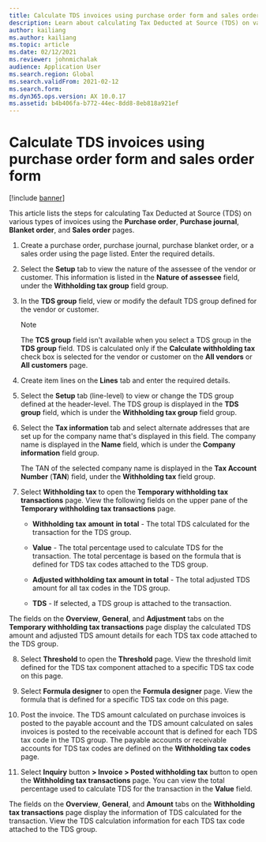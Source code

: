 ```yaml
---
title: Calculate TDS invoices using purchase order form and sales order form
description: Learn about calculating Tax Deducted at Source (TDS) on various types of invoices, including a step-by-step process for this calculation.
author: kailiang
ms.author: kailiang
ms.topic: article
ms.date: 02/12/2021
ms.reviewer: johnmichalak
audience: Application User
ms.search.region: Global
ms.search.validFrom: 2021-02-12
ms.search.form: 
ms.dyn365.ops.version: AX 10.0.17
ms.assetid: b4b406fa-b772-44ec-8dd8-8eb818a921ef
---
```


# Calculate TDS invoices using purchase order form and sales order form

[!include [banner](../../includes/banner.md)]

This article lists the steps for calculating Tax Deducted at Source (TDS) on various types of invoices using the **Purchase order**, **Purchase journal**, **Blanket order**, and **Sales order** pages.

1. Create a purchase order, purchase journal, purchase blanket order, or a sales order using the page listed. Enter the required details.

2. Select the **Setup** tab to view the nature of the assessee of the vendor or customer. This information is listed in the **Nature of assessee** field, under the **Withholding tax group** field group.

3. In the **TDS group** field, view or modify the default TDS group defined for the vendor or customer.

   > [!NOTE]
   > The **TCS group** field isn't available when you select a TDS group in the **TDS group** field. TDS is calculated only if the **Calculate withholding tax** check box is selected for the vendor or customer on the **All vendors** or **All customers** page.  

4. Create item lines on the **Lines** tab and enter the required details.

5. Select the **Setup** tab (line-level) to view or change the TDS group defined at the header-level. The TDS group is displayed in the **TDS group** field, which is under the **Withholding tax group** field group.

6. Select the **Tax information** tab and select alternate addresses that are set up for the company name that's displayed in this field. The company name is displayed in the **Name** field, which is under the **Company information** field group. 

   The TAN of the selected company name is displayed in the **Tax Account Number** (**TAN**) field, under the **Withholding tax** field group. 

7. Select **Withholding tax** to open the **Temporary withholding tax transactions** page. View the following fields on the upper pane of the **Temporary withholding tax transactions** page.

   - **Withholding** **tax** **amount** **in** **total** - The total TDS calculated for the transaction for the TDS group.

   - **Value** - The total percentage used to calculate TDS for the transaction. The total percentage is based on the formula that is defined for TDS tax codes attached to the TDS group.

   - **Adjusted withholding tax amount in total** - The total adjusted TDS amount for all tax codes in the TDS group.

   - **TDS** - If selected, a TDS group is attached to the transaction.

The fields on the **Overview**, **General**, and **Adjustment** tabs on the **Temporary withholding tax transactions** page display the calculated TDS amount and adjusted TDS amount details for each TDS tax code attached to the TDS group.

8. Select **Threshold** to open the **Threshold** page. View the threshold limit defined for the TDS tax component attached to a specific TDS tax code on this page.

9. Select **Formula designer** to open the **Formula designer** page. View the formula that is defined for a specific TDS tax code on this page. 

10. Post the invoice. The TDS amount calculated on purchase invoices is posted to the payable account and the TDS amount calculated on sales invoices is posted to the receivable account that is defined for each TDS tax code in the TDS group. The payable accounts or receivable accounts for TDS tax codes are defined on the **Withholding tax codes** page.

11. Select **Inquiry** button **> Invoice > Posted withholding tax** button to open the **Withholding tax transactions** page. You can view the total percentage used to calculate TDS for the transaction in the **Value** field.

The fields on the **Overview**, **General**, and **Amount** tabs on the **Withholding tax transactions** page display the information of TDS calculated for the transaction. View the TDS calculation information for each TDS tax code attached to the TDS group.

